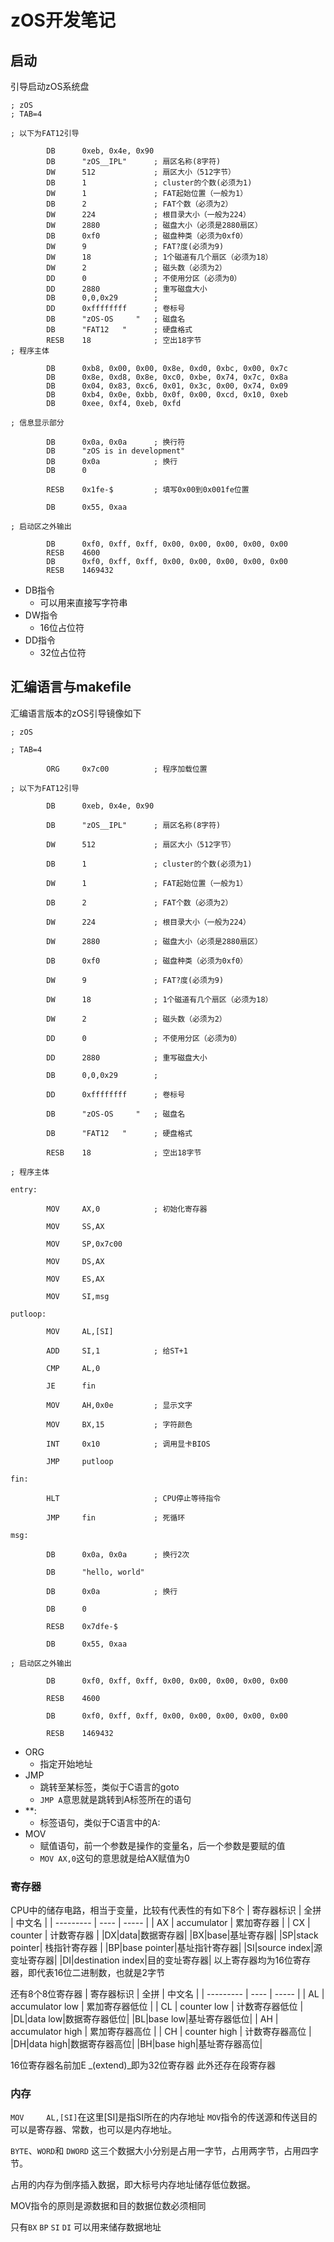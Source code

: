 # zOS开发笔记
## 启动
引导启动zOS系统盘
```
; zOS
; TAB=4

; 以下为FAT12引导

		DB		0xeb, 0x4e, 0x90
		DB		"zOS__IPL"		; 扇区名称(8字符)
		DW		512				; 扇区大小（512字节）
		DB		1				; cluster的个数(必须为1)
		DW		1				; FAT起始位置（一般为1）
		DB		2				; FAT个数（必须为2）
		DW		224				; 根目录大小（一般为224）
		DW		2880			; 磁盘大小（必须是2880扇区）
		DB		0xf0			; 磁盘种类（必须为0xf0）
		DW		9				; FAT?度(必须为9)
		DW		18				; 1个磁道有几个扇区（必须为18）
		DW		2				; 磁头数（必须为2）
		DD		0				; 不使用分区（必须为0）
		DD		2880			; 重写磁盘大小
		DB		0,0,0x29		; 
		DD		0xffffffff		; 卷标号
		DB		"zOS-OS     "	; 磁盘名
		DB		"FAT12   "		; 硬盘格式
		RESB	18				; 空出18字节
; 程序主体

		DB		0xb8, 0x00, 0x00, 0x8e, 0xd0, 0xbc, 0x00, 0x7c
		DB		0x8e, 0xd8, 0x8e, 0xc0, 0xbe, 0x74, 0x7c, 0x8a
		DB		0x04, 0x83, 0xc6, 0x01, 0x3c, 0x00, 0x74, 0x09
		DB		0xb4, 0x0e, 0xbb, 0x0f, 0x00, 0xcd, 0x10, 0xeb
		DB		0xee, 0xf4, 0xeb, 0xfd

; 信息显示部分

		DB		0x0a, 0x0a		; 换行符
		DB		"zOS is in development"
		DB		0x0a			; 换行
		DB		0

		RESB	0x1fe-$			; 填写0x00到0x001fe位置

		DB		0x55, 0xaa

; 启动区之外输出

		DB		0xf0, 0xff, 0xff, 0x00, 0x00, 0x00, 0x00, 0x00
		RESB	4600
		DB		0xf0, 0xff, 0xff, 0x00, 0x00, 0x00, 0x00, 0x00
		RESB	1469432

```


 * DB指令
   * 可以用来直接写字符串
 * DW指令
   * 16位占位符
 * DD指令
   * 32位占位符

## 汇编语言与makefile

汇编语言版本的zOS引导镜像如下
```
; zOS

; TAB=4

        ORG     0x7c00          ; 程序加载位置

; 以下为FAT12引导

        DB      0xeb, 0x4e, 0x90

        DB      "zOS__IPL"      ; 扇区名称(8字符)

        DW      512             ; 扇区大小（512字节）

        DB      1               ; cluster的个数(必须为1)

        DW      1               ; FAT起始位置（一般为1）

        DB      2               ; FAT个数（必须为2）

        DW      224             ; 根目录大小（一般为224）

        DW      2880            ; 磁盘大小（必须是2880扇区）

        DB      0xf0            ; 磁盘种类（必须为0xf0）

        DW      9               ; FAT?度(必须为9)

        DW      18              ; 1个磁道有几个扇区（必须为18）

        DW      2               ; 磁头数（必须为2）

        DD      0               ; 不使用分区（必须为0）

        DD      2880            ; 重写磁盘大小

        DB      0,0,0x29        ; 

        DD      0xffffffff      ; 卷标号

        DB      "zOS-OS     "   ; 磁盘名

        DB      "FAT12   "      ; 硬盘格式

        RESB    18              ; 空出18字节

; 程序主体

entry:

        MOV     AX,0            ; 初始化寄存器

        MOV     SS,AX

        MOV     SP,0x7c00

        MOV     DS,AX

        MOV     ES,AX

        MOV     SI,msg

putloop:

        MOV     AL,[SI]

        ADD     SI,1            ; 给ST+1

        CMP     AL,0

        JE      fin

        MOV     AH,0x0e         ; 显示文字

        MOV     BX,15           ; 字符颜色

        INT     0x10            ; 调用显卡BIOS

        JMP     putloop

fin:

        HLT                     ; CPU停止等待指令

        JMP     fin             ; 死循环

msg:

        DB      0x0a, 0x0a      ; 换行2次

        DB      "hello, world"

        DB      0x0a            ; 换行

        DB      0

        RESB    0x7dfe-$        

        DB      0x55, 0xaa

; 启动区之外输出

        DB      0xf0, 0xff, 0xff, 0x00, 0x00, 0x00, 0x00, 0x00

        RESB    4600

        DB      0xf0, 0xff, 0xff, 0x00, 0x00, 0x00, 0x00, 0x00

        RESB    1469432
```

 * ORG 
   * 指定开始地址
 * JMP
   * 跳转至某标签，类似于C语言的goto
   * `JMP A`意思就是跳转到A标签所在的语句
 * **:
   * 标签语句，类似于C语言中的A:
 * MOV
   * 赋值语句，前一个参数是操作的变量名，后一个参数是要赋的值
   * `MOV AX,0`这句的意思就是给AX赋值为0

### 寄存器
CPU中的储存电路，相当于变量，比较有代表性的有如下8个
| 寄存器标识 | 全拼 | 中文名 |
| --------- | ---- | ----- |
| AX |  accumulator  | 累加寄存器  |
| CX | counter     | 计数寄存器      |
|DX|data|数据寄存器|
|BX|base|基址寄存器|
|SP|stack pointer| 栈指针寄存器      |
|BP|base pointer|基址指针寄存器|
|SI|source index|源变址寄存器|
|DI|destination index|目的变址寄存器|
以上寄存器均为16位寄存器，即代表16位二进制数，也就是2字节

还有8个8位寄存器
| 寄存器标识 | 全拼 | 中文名 |
| --------- | ---- | ----- |
| AL |  accumulator low | 累加寄存器低位  |
| CL | counter low    | 计数寄存器低位      |
|DL|data low|数据寄存器低位|
|BL|base low|基址寄存器低位|
| AH |  accumulator high | 累加寄存器高位  |
| CH | counter high   | 计数寄存器高位      |
|DH|data high|数据寄存器高位|
|BH|base high|基址寄存器高位|

16位寄存器名前加E _(extend)_即为32位寄存器
此外还存在段寄存器
### 内存

`MOV     AL,[SI]`在这里[SI]是指SI所在的内存地址
`MOV`指令的传送源和传送目的可以是寄存器、常数，也可以是内存地址。

`BYTE`、`WORD`和 `DWORD`
这三个数据大小分别是占用一字节，占用两字节，占用四字节。

占用的内存为倒序插入数据，即大标号内存地址储存低位数据。

MOV指令的原则是源数据和目的数据位数必须相同

只有`BX` `BP` `SI` `DI` 可以用来储存数据地址